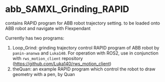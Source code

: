 # abb_SAMXL_Grinding_RAPID
contains RAPID program for ABB robot trajectory setting. to be loaded onto ABB robot and navigate with Flexpendant

Currently has two programs:
1. Loop_Grind: grinding trajectory control RAPID program of ABB robot by `panin-ananwa` and `Luka140`. For operation with ROS2, use in conjunction with `rws_motion_client` repository (https://github.com/Luka140/rws_motion_client)
2. theQuan: an example RAPID program which control the robot to draw geometry with a pen, by Quan
